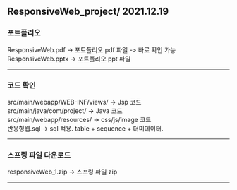 ## ResponsiveWeb_project/ 2021.12.19 

### 포트폴리오
ResponsiveWeb.pdf ->  포트폴리오 pdf 파일  -> 바로 확인 가능
ResponsiveWeb.pptx -> 포트폴리오 ppt 파일
***
### 코드 확인
src/main/webapp/WEB-INF/views/ -> Jsp 코드    
src/main/java/com/project/ -> Java 코드   
src/main/webapp/resources/ -> css/js/image 코드   
반응형웹.sql -> sql 적용. table + sequence + 더미데이터.
***
### 스프링 파일 다운로드 
responsiveWeb_1.zip -> 스프링 파일 zip 
***

